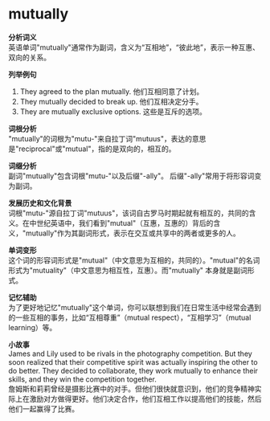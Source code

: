 # mutually

**分析词义**  
英语单词"mutually"通常作为副词，含义为“互相地”，“彼此地”，表示一种互惠、双向的关系。

  

**列举例句**

  

1.  They agreed to the plan mutually. 他们互相同意了计划。
2.  They mutually decided to break up. 他们互相决定分手。
3.  They are mutually exclusive options. 这些是互斥的选项。

  

**词根分析**  
"mutually"的词根为"mutu-"来自拉丁词"mutuus"，表达的意思是"reciprocal"或"mutual"，指的是双向的，相互的。

  

**词缀分析**  
副词"mutually"包含词根"mutu-"以及后缀"-ally"。 后缀"-ally"常用于将形容词变为副词。

  

**发展历史和文化背景**  
词根"mutu-"源自拉丁词"mutuus"，该词自古罗马时期起就有相互的，共同的含义。在中世纪英语中，我们看到"mutual"（互惠，互惠的）背后的含义，"mutually"作为其副词形式，表示在交互或共享中的两者或更多的人。

  

**单词变形**  
这个词的形容词形式是"mutual"（中文意思为互相的，共同的）。"mutual"的名词形式为"mutuality"（中文意思为相互性，互惠）。而"mutually" 本身就是副词形式。

  

**记忆辅助**  
为了更好地记忆"mutually"这个单词，你可以联想到我们在日常生活中经常会遇到的一些互相的事务，比如“互相尊重”（mutual respect），“互相学习”（mutual learning）等。

  

**小故事**  
James and Lily used to be rivals in the photography competition. But they soon realized that their competitive spirit was actually inspiring the other to do better. They decided to collaborate, they work mutually to enhance their skills, and they win the competition together.  
詹姆斯和莉莉曾经是摄影比赛中的对手。但他们很快就意识到，他们的竞争精神实际上在激励对方做得更好。他们决定合作，他们互相工作以提高他们的技能，然后他们一起赢得了比赛。

